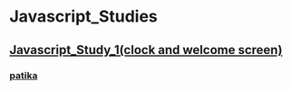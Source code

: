 # Javascript_Studies

## [Javascript_Study_1(clock and welcome screen)](https://github.com/KaderErgin/Javascript/tree/master/Javascript_Study_1)<br>
### [patika](https://academy.patika.dev/tr/profile)
